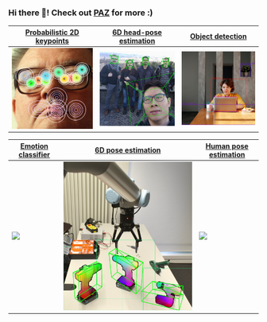 ### Hi there 👋! Check out [PAZ](https://github.com/oarriaga/paz) for more :)

| [Probabilistic 2D keypoints](https://github.com/oarriaga/paz/tree/master/examples/probabilistic_keypoint_estimation)| [6D head-pose estimation](https://github.com/oarriaga/paz/tree/master/examples/pose_estimation)  | [Object detection](https://github.com/oarriaga/paz/tree/master/examples/object_detection)|
|---------------------------|--------------------------| ------------------|
|<img src="https://raw.githubusercontent.com/oarriaga/altamira-data/master/images/probabilistic_keypoints.png" width="425"> | <img src="https://raw.githubusercontent.com/oarriaga/altamira-data/master/images/head_pose.png" width="420">| <img src="https://raw.githubusercontent.com/oarriaga/altamira-data/master/images/object_detection.png" width="430">|

| [Emotion classifier](https://github.com/oarriaga/paz/tree/master/examples/face_classification) | [6D pose estimation](https://github.com/oarriaga/paz/tree/master/examples/pix2pose) | [Human pose estimation](https://github.com/oarriaga/paz/tree/master/examples/human_pose_estimation_2D) |
|---------------------------|--------------------------| -----------------------|
|<img src="https://raw.githubusercontent.com/oarriaga/altamira-data/master/images/emotion.gif" width="310">|  <img src="https://raw.githubusercontent.com/oarriaga/altamira-data/master/images/pix2pose_example.jpg" width="480"> | <img src="https://raw.githubusercontent.com/oarriaga/altamira-data/master/images/human_pose.gif" width="310"> | 

<!--
**oarriaga/oarriaga** is a ✨ _special_ ✨ repository because its `README.md` (this file) appears on your GitHub profile.

Here are some ideas to get you started:

- 🔭 I’m currently working on ...
- 🌱 I’m currently learning ...
- 👯 I’m looking to collaborate on ...
- 🤔 I’m looking for help with ...
- 💬 Ask me about ...
- 📫 How to reach me: ...
- 😄 Pronouns: ...
- ⚡ Fun fact: ...
-->

